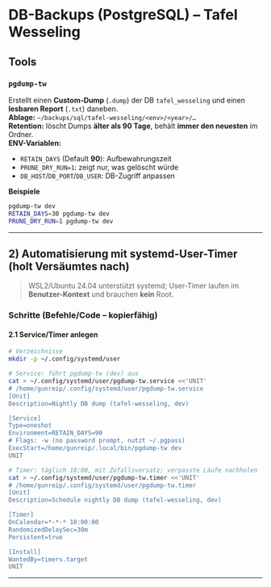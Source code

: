 # DB-Backups (PostgreSQL) – Tafel Wesseling

## Tools

### `pgdump-tw`
Erstellt einen **Custom-Dump** (`.dump`) der DB `tafel_wesseling` und einen **lesbaren Report** (`.txt`) daneben.  
**Ablage:** `~/backups/sql/tafel-wesseling/<env>/<year>/…`  
**Retention:** löscht Dumps **älter als 90 Tage**, behält **immer den neuesten** im Ordner.  
**ENV-Variablen:**  
- `RETAIN_DAYS` (Default **90**): Aufbewahrungszeit  
- `PRUNE_DRY_RUN=1`: zeigt nur, was gelöscht würde  
- `DB_HOST`/`DB_PORT`/`DB_USER`: DB-Zugriff anpassen

**Beispiele**
```bash
pgdump-tw dev
RETAIN_DAYS=30 pgdump-tw dev
PRUNE_DRY_RUN=1 pgdump-tw dev
```

---

## 2) Automatisierung mit systemd-User-Timer (holt Versäumtes nach)

> WSL2/Ubuntu 24.04 unterstützt systemd; User-Timer laufen im **Benutzer-Kontext** und brauchen **kein** Root.

### Schritte (Befehle/Code – kopierfähig)

#### 2.1 Service/Timer anlegen

```bash
# Verzeichnisse
mkdir -p ~/.config/systemd/user

# Service: führt pgdump-tw (dev) aus
cat > ~/.config/systemd/user/pgdump-tw.service <<'UNIT'
# /home/gunreip/.config/systemd/user/pgdump-tw.service
[Unit]
Description=Nightly DB dump (tafel-wesseling, dev)

[Service]
Type=oneshot
Environment=RETAIN_DAYS=90
# Flags: -w (no password prompt, nutzt ~/.pgpass)
ExecStart=/home/gunreip/.local/bin/pgdump-tw dev
UNIT

# Timer: täglich 18:00, mit Zufallsversatz; verpasste Läufe nachholen
cat > ~/.config/systemd/user/pgdump-tw.timer <<'UNIT'
# /home/gunreip/.config/systemd/user/pgdump-tw.timer
[Unit]
Description=Schedule nightly DB dump (tafel-wesseling, dev)

[Timer]
OnCalendar=*-*-* 18:00:00
RandomizedDelaySec=30m
Persistent=true

[Install]
WantedBy=timers.target
UNIT
```

---